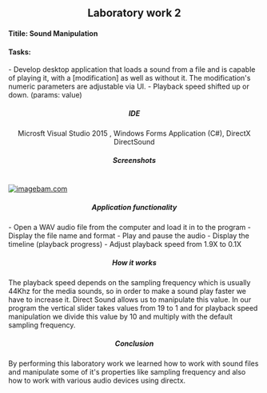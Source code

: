 <h2 align = "center">  Laboratory work 2</h2>
<h4> <b>Titile:</b> Sound Manipulation </h4>
<h4> <b>Tasks:</b></h4> 
- Develop desktop application that loads a sound from a file and is capable of playing it, with a
[modification] as well as without it. The modification's numeric parameters are adjustable via UI.
- Playback speed shifted up or down. (params: value)

<h5 align = "center"> IDE </h5>
<p align = "center"> Microsft Visual Studio 2015 , Windows Forms Application (C#), DirectX DirectSound</p>

<h5 align = "center"> Screenshots </h5> <br>
<a href="http://www.imagebam.com/image/559de3412109611" target="_blank"><img align = "center" src="http://thumbnails107.imagebam.com/41211/559de3412109611.jpg" alt="imagebam.com"></a> 
</br>
<h5 align = "center"> Application functionality </h5>
- Open a WAV audio file from the computer and load it in to the program
- Display the file name and format
- Play and pause the audio
- Display the timeline (playback progress)
- Adjust playback speed from 1.9X to 0.1X

<h5 align = "center">How it works</h5>
<p>The playback speed depends on the sampling frequency which is usually 44Khz for the media sounds, so in order to make a sound play faster we have to increase it. Direct Sound allows us to manipulate this value. In our program the vertical slider takes values from 19 to 1 and for playback speed manipulation we divide this value by 10 and multiply with the default sampling frequency. </p>

<h5 align = "center"> Conclusion </h5>
<p> By performing this laboratory work we learned how to work with sound files and manipulate some of it's properties like sampling frequency and also how to work with various audio devices using directx.</p> 
